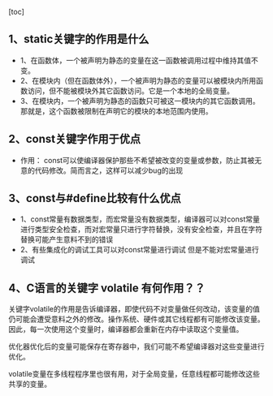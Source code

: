 [toc]



## 1、static关键字的作用是什么

* 1、在函数体，一个被声明为静态的变量在这一函数被调用过程中维持其值不变。
* 2、在模块内（但在函数体外），一个被声明为静态的变量可以被模块内所用函数访问，但不能被模块外其它函数访问。它是一个本地的全局变量。
* 3、在模块内，一个被声明为静态的函数只可被这一模块内的其它函数调用。那就是，这个函数被限制在声明它的模块的本地范围内使用。



## 2、const关键字作用于优点

* 作用： const可以使编译器保护那些不希望被改变的变量或参数，防止其被无意的代码修改。简而言之，这样可以减少bug的出现



## 3、const与#define比较有什么优点

* 1、const常量有数据类型，而宏常量没有数据类型，编译器可以对const常量进行类型安全检查，而对宏常量只进行字符替换，没有安全检查，并且在字符替换可能产生意料不到的错误
* 2、有些集成化的调试工具可以对const常量进行调试 但是不能对宏常量进行调试



## 4、C语言的关键字  volatile  有何作用？？

关键字volatile的作用是告诉编译器，即使代码不对变量做任何改动，该变量的值仍可能会遭受意料之外的修改。操作系统、硬件或其它线程都有可能修改该变量。因此，每一次使用这个变量时，编译器都会重新在内存中读取这个变量值。 

优化器优化后的变量可能保存在寄存器中，我们可能不希望编译器对这些变量进行优化。

volatile变量在多线程程序里也很有用，对于全局变量，任意线程都可能修改这些共享的变量。

